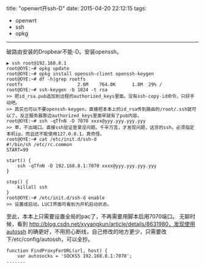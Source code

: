 title: "openwrt开ssh-D"
date: 2015-04-20 22:12:15
tags:
- openwrt
- ssh
- opkg
---
破路由安装的Dropbear不能-D。安装openssh。

```
▶ ssh root@192.168.8.1
root@OYE:~# opkg update
root@OYE:~# opkg install openssh-client openssh-keygen
root@OYE:~# df -h|grep rootfs
rootfs                    2.6M    764.0K      1.8M  29% /
root@OYE:~# ssh-keygen -b 1024 -t rsa
>> 把id_rsa.pub追加到远程的authorized_keys里面。没有ssh-copy-id命令，只好手动吧。
>> 其实也可以不要openssh-keygen，直接把本本上的id_rsa传到路由的/root/.ssh就可以了。反正服务器那边authorized_keys里面早就有了pub内容。
root@OYE:~# ssh -qTfnN -D 7070 xxxx@yyy.yyy.yyy.yyy
>> 草，不出端口。直接ssh验证登录没问题。千辛万苦，才发现问题，这货的ssh，必须指定本机ip，而且还不能使用127.0.0.1，真奇怪。
root@OYE:~# cat /etc/init.d/ssh-d 
#!/bin/sh /etc/rc.common
START=99

start() {
	ssh -qTfnN -D 192.168.8.1:7070 xxxx@yyy.yyy.yyy.yyy
}

stop() {
	killall ssh
}
root@OYE:~# /etc/init.d/ssh-d enable
>> 设置成启动，LUCI界面可看到为开机启动状态。
```
至此，本本上只需要设置全局的pac了，不再需要用脚本启用7070端口。
无聊时候，看到 http://blog.csdn.net/xyyangkun/article/details/8631980，发现使用autossh 的确更好，不用担心断线，自己修改的地方更少，只需要改下/etc/config/autossh，可以全抄。
```
function FindProxyForURL(url, host) {
	var autosocks = 'SOCKS5 192.168.8.1:7070';
.......
```
